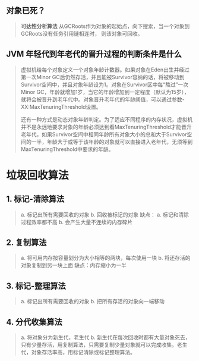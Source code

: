 ## 对象已死？

> **可达性分析算法**
> 从GCRoots作为对象的起始点，向下搜索，当一个对象到GCRoots没有任务引用链相连时，
> 则该对象可回收。

## JVM 年轻代到年老代的晋升过程的判断条件是什么

> 虚拟机给每个对象定义一个对象年龄计数器。如果对象在Eden出生并经过第一次Minor GC后仍然存活，并且能被Survivor容纳的话，将被移动到Survivor空间中，并且对象年龄设为1。对象在Survivor区中每“熬过”一次Minor GC，年龄就增加1岁，当它的年龄增加到一定程度（默认为15岁），就将会被晋升到老年代中。对象晋升老年代的年龄阈值，可以通过参数-XX:MaxTenuringThreshold设置。
>
> 还有一种方式是动态对象年龄判定。为了适应不同程序的内存状况，虚拟机并不是永远地要求对象的年龄必须达到看MaxTenuringThreshold才能晋升老年代，如果Survivor空间中相同年龄所有对象大小的总和大于Survivor空间的一半，年龄大于或等于该年龄的对象就可以直接进入老年代，无须等到MaxTenuringThreshold中要求的年龄。

# 垃圾回收算法
## 1. 标记-清除算法
> a. 标记出所有需要回收的对象
> b. 回收被标记的对象
> 缺点：
> a. 标记和清除过程效率都不高
> b. 会产生大量不连续的内存碎片

## 2. 复制算法
> a. 将可用内存按容量划分为大小相等的两块，每次使用一块
> b. 将还存活的对象复制到另一块上面
> 缺点：内存缩小为一半

## 3. 标记-整理算法
> a. 标记出所有需要回收的对象
> b. 把所有存活的对象向一端移动

## 4. 分代收集算法
> a. 将对象分为新生代，老生代
> b. 新生代在每次回收时都有大量对象死去，只有少量存活，用复制算法，只需要复制少量对象就可以完成收集。老生代，对象存活率高，用标记清除或标记整理算法。